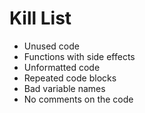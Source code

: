 Kill List
=========
* Unused code
* Functions with side effects
* Unformatted code
* Repeated code blocks
* Bad variable names
* No comments on the code